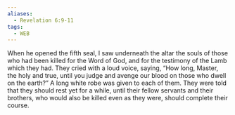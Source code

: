```yaml
---
aliases:
  - Revelation 6:9-11
tags:
  - WEB
---
```

When he opened the fifth seal, I saw underneath the altar the souls of those who had been killed for the Word of God, and for the testimony of the Lamb which they had. They cried with a loud voice, saying, “How long, Master, the holy and true, until you judge and avenge our blood on those who dwell on the earth?” A long white robe was given to each of them. They were told that they should rest yet for a while, until their fellow servants and their brothers, who would also be killed even as they were, should complete their course.